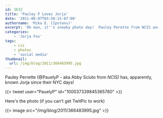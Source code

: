 ```yaml
---
id: 3632
title: 'Pauley P Loves Jorja'
date: '2011-08-07T03:50:15-07:00'
authorname: 'Mika E. (Ipstenu)'
excerpt: 'Oh man, it''s sneaky photo day!  Pauley Perette from NCIS and Jorja used to work together!'
categories:
    - 'Jorja Fox'
tags:
    - csi
    - photos
    - 'social media'
thumbnail:
  url: /img/blog/2011/366483995.jpg
---
```


Pauley Perrette (@PauelyP - aka Abby Sciuto from _NCIS)_ has, apparently, known Jorja since their NYC days!

{{< tweet user="PauelyP" id="100037339845365760" >}}

Here's the photo (if you can't get TwitPic to work)

{{< image src="/img/blog/2011/366483995.jpg" >}}

